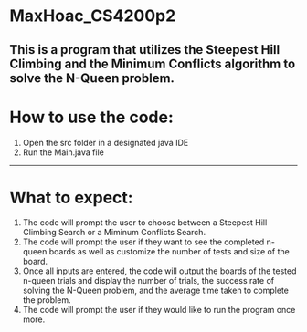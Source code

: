 # MaxHoac_CS4200p2
This is a program that utilizes the Steepest Hill Climbing and the Minimum Conflicts algorithm to solve the N-Queen problem. 
----------------------------------------------------------------------------------------------------------------------------------------------------
# How to use the code:
1. Open the src folder in a designated java IDE 
2. Run the Main.java file
----------------------------------------------------------------------------------------------------------------------------------------------------
# What to expect:
1. The code will prompt the user to choose between a Steepest Hill Climbing Search or a Miminum Conflicts Search.
2. The code will prompt the user if they want to see the completed n-queen boards as well as customize the number of tests and size of the board.
3. Once all inputs are entered, the code will output the boards of the tested n-queen trials and display the number of trials, the success rate of
   solving the N-Queen problem, and the average time taken to complete the problem. 
4. The code will prompt the user if they would like to run the program once more. 

